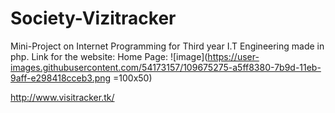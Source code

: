 # Society-Vizitracker

Mini-Project on Internet Programming for Third year I.T Engineering made in php.
Link for the website:
Home Page:
![image](https://user-images.githubusercontent.com/54173157/109675275-a5ff8380-7b9d-11eb-9aff-e298418cceb3.png =100x50)

http://www.visitracker.tk/
